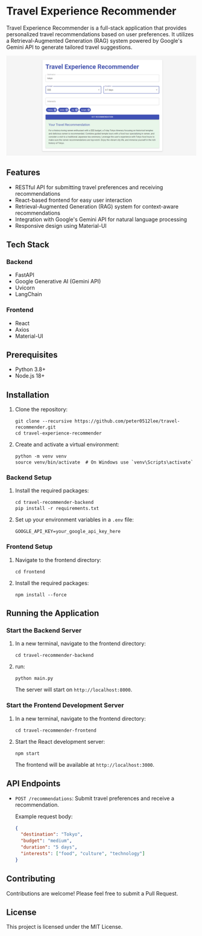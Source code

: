 # Travel Experience Recommender

Travel Experience Recommender is a full-stack application that provides personalized travel recommendations based on user preferences. It utilizes a Retrieval-Augmented Generation (RAG) system powered by Google's Gemini API to generate tailored travel suggestions.

![demo](imgs/demo.png)

## Features

- RESTful API for submitting travel preferences and receiving recommendations
- React-based frontend for easy user interaction
- Retrieval-Augmented Generation (RAG) system for context-aware recommendations
- Integration with Google's Gemini API for natural language processing
- Responsive design using Material-UI

## Tech Stack

### Backend

- FastAPI
- Google Generative AI (Gemini API)
- Uvicorn
- LangChain

### Frontend

- React
- Axios
- Material-UI

## Prerequisites

- Python 3.8+
- Node.js 18+

## Installation

1. Clone the repository:
   ```
   git clone --recursive https://github.com/peter0512lee/travel-recommender.git
   cd travel-experience-recommender
   ```

2. Create and activate a virtual environment:
   ```
   python -m venv venv
   source venv/bin/activate  # On Windows use `venv\Scripts\activate`
   ```

### Backend Setup


1. Install the required packages:
   ```
   cd travel-recommender-backend
   pip install -r requirements.txt
   ```

2. Set up your environment variables in a `.env` file:
   ```
   GOOGLE_API_KEY=your_google_api_key_here
   ```
   
### Frontend Setup

1. Navigate to the frontend directory:
   ```
   cd frontend
   ```

2. Install the required packages:
   ```
   npm install --force
   ```

## Running the Application

### Start the Backend Server

1. In a new terminal, navigate to the frontend directory:
   ```
   cd travel-recommender-backend
   ```

2. run:
   ```
   python main.py
   ```
   The server will start on `http://localhost:8000`.

### Start the Frontend Development Server

1. In a new terminal, navigate to the frontend directory:
   ```
   cd travel-recommender-frontend
   ```

2. Start the React development server:
   ```
   npm start
   ```
   The frontend will be available at `http://localhost:3000`.

## API Endpoints

- `POST /recommendations`: Submit travel preferences and receive a recommendation.

  Example request body:
  ```json
  {
    "destination": "Tokyo",
    "budget": "medium",
    "duration": "5 days",
    "interests": ["food", "culture", "technology"]
  }
  ```

## Contributing

Contributions are welcome! Please feel free to submit a Pull Request.

## License

This project is licensed under the MIT License.
